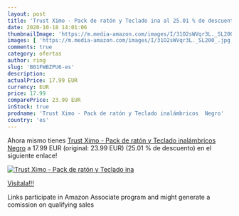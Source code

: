 ```yaml
---
layout: post
title: 'Trust Ximo - Pack de ratón y Teclado ina al 25.01 % de descuento'
date: 2020-10-18 14:01:06
thumbnailImage: 'https://m.media-amazon.com/images/I/31O2sWVqr3L._SL200_.jpg'
images: [ 'https://m.media-amazon.com/images/I/31O2sWVqr3L._SL200_.jpg' ]
comments: true
category: ofertas
author: ring
slug: 'B01FWBZPU6-es'
description:
actualPrice: 17.99 EUR
currency: EUR
price: 17.99
comparePrice: 23.99 EUR
inStock: true
prodname: 'Trust Ximo - Pack de ratón y Teclado inalámbricos  Negro'
country: 'es'
---
```


Ahora mismo tienes [Trust Ximo - Pack de ratón y Teclado inalámbricos  Negro](https://www.amazon.es/dp/B01FWBZPU6/?tag=tolees-21) a 17.99 EUR (original: 23.99 EUR) (25.01 %  de descuento) en el siguiente enlace!

[![Trust Ximo - Pack de ratón y Teclado ina](https://m.media-amazon.com/images/I/31O2sWVqr3L._SL200_.jpg)](https://www.amazon.es/dp/B01FWBZPU6/?tag=tolees-21)

[Visítala!!!](https://www.amazon.es/dp/B01FWBZPU6/?tag=tolees-21)

Links participate in Amazon Associate program and might generate a comission on qualifying sales
